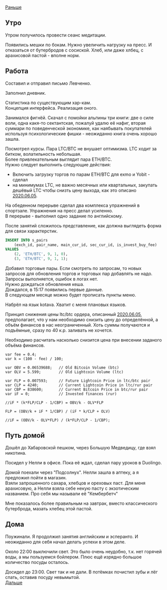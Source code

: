 [Раньше](2020.09.02.md)  
## Утро
Утром получилось провести сеанс медитации.  

Появились мешки по бокам. Нужно увеличить нагрузку на пресс. И отказаться от бутербродов с сосиской. Хлеб, или даже хлбец, с арахисовой пастой - вполне норм.
## Работа
Составил и отправил письмо Левченко.

Заполнил дневник.

Статистика по существующим хар-кам.  
Концепция интерфейса.
Реализация оного.

Занимался фигнёй. Скачал с помойки альпины три книги: две о силе воли, одна какя-то сектантская, пожалуй удалю её нафиг, вторая суммари по поведенческой экономике, как наябывать покупателей используя психологические фишки - неожиданно книга очень хорошо зашла.

Посмотрел курсы. Пара LTC/BTC не внушает оптимизма. LTC ходит за битком, волатильность небольшая.  
Более привлекательным выглядит пара ETH/BTC.  
Нужно следует выполнить следующие действия:
 - Включить загрузку торгов по парам ETH/BTC для exmo и Yobit - сделал
 - на минимумах LTC, не важно месячных или квартальных, закупать дешёвый LTC чтобы снизть цену выхода, как это описано [2020.06.05](2020.06.05.md).

На обеденном перерыве сделал два комплекса упражнений в спортзале. Упражнения на пресс делал усиленно.  
В перерыве - выполнил одно задание по английскому.

После занятий сложилось представление, как должна выглядеть форма для связи характерстик.

```SQL
INSERT INTO s_pairs 
    (exch_id, pair_name, main_cur_id, sec_cur_id, is_invest_buy_fee)
VALUES
    (2, 'ETH/BTC', 9, 1, 0),
    (3, 'ETH/BTC', 9, 1, 1);
```
Добавил торговые пары. Если смотреть по запросам, то новых запросов для обновления торгов и торговых пар добавлять не надо.  
Запросы выполняется, ошибок в логах нет.  
Нужно дождаться обновления кеша.  
Дождался, в 15:17 появились первые данные.  
В следующем месяце можно будет прописать пункты меню.

Набрёл на язык kotava. Хватит с меня плановых языков.

Принцип снижения цены ltc/btc ордера, описанный [2020.06.05](2020.06.05.md), предполагает, что у нам необходимо снизить цену до определённой, а объём финансов в нас неограниченный. Хоть суммы получаются и подъёмные, сразу по 40 к.р. заливать не хочется.

Необходимо расчитать насколько снизится цена при внесении заданого объёма финансов.
```JS
var fee = 0.4;
var k = (100 - fee) / 100;

var OBV = 0.06539688;   // Old Bitcoin Volume (btc)
var OLV = 5.599;        // Old Lightcoin Volume (ltc)

var FLP = 0.007593;     // Future Lightcoin Price in ltc/btc pair
var CLP = 4240;         // Current Lightcoin Price in ltc/rur pair
var CBP = 838600;       // Current Bitcoin Price in btc/rur pair
var iF = 0;             // Invested finances (rur)

//iF * (k*FLP/CLP - 1/CBP) = OBV/k - OLV*FLP

FLP = (OBV/k + iF * 1/CBP) / (iF * k/CLP + OLV)

//iF = (OBV/k - OLV*FLP) / (k*FLP/CLP - 1/CBP);
```
## Путь домой
Дошёл до Хабаровской пешком, через Большую Медведицу, где взял никотина.  

Посидел у Нелли в офисе. Пока её ждал, сделал пару уроков в Duolingo.

Домой поехали через "Подсолнух". Нелли зашла в аптеку, а я предложил пойти в магазин.  
Взяли запрошенного сахара, хлебцов и ореховых паст. Для меня арахисовую, а Нелли взяла себе некую пасту с экзотическим названием. Про себя мы называли её "Кембербетч"

Мне показалось более правильным на завтрак, вместо классического бутерброда, мазать хлебец этой пастой.
## Дома
Поужинали. Я продолжил занятия английским и эсперанто. И неожиданно для себя начал делать успехи в этом деле.

Около 22:00 выключили свет. Это было очень неудобно, т.к. нет горячей воды, а мы пользуемся бойлером. Плюс ещё изрядно большое количество посуды осталось.

Досидел до 23:00. Свет так и не дали. В потёмках почистил зубы и лёг спать, оставив посуду невымытой.  
[Дальше](2020.09.04.md)